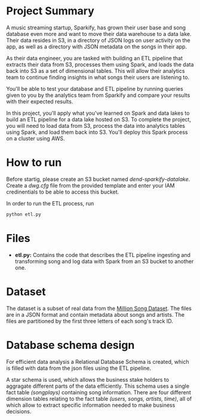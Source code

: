 # Project Summary

A music streaming startup, Sparkify, has grown their user base and song database even more and want to move their data warehouse to a data lake. Their data resides in S3, in a directory of JSON logs on user activity on the app, as well as a directory with JSON metadata on the songs in their app.

As their data engineer, you are tasked with building an ETL pipeline that extracts their data from S3, processes them using Spark, and loads the data back into S3 as a set of dimensional tables. This will allow their analytics team to continue finding insights in what songs their users are listening to.

You'll be able to test your database and ETL pipeline by running queries given to you by the analytics team from Sparkify and compare your results with their expected results.

In this project, you'll apply what you've learned on Spark and data lakes to build an ETL pipeline for a data lake hosted on S3. To complete the project, you will need to load data from S3, process the data into analytics tables using Spark, and load them back into S3. You'll deploy this Spark process on a cluster using AWS.

# How to run

Before startig, please create an S3 bucket named _dend-sparkify-datalake_. Create a _dwg.cfg_ file from the provided template and enter your IAM credinentials to be able to access this bucket.

In order to run the ETL process, run

```bash
python etl.py
```

# Files

- **etl<span></span>.py:** Contains the code that describes the ETL pipeline ingesting and transforming song and log data with Spark from an S3 bucket to another one.

# Dataset

The dataset is a subset of real data from the [Million Song Dataset](http://millionsongdataset.com/). The files are in a JSON format and contain metadata about songs and artists. The files are partitioned by the first three letters of each song's track ID.

# Database schema design

For efficient data analysis a Relational Database Schema is created, which is filled with data from the json files using the ETL pipeline.

A star schema is used, which allows the business stake holders to aggragate different parts of the data efficiently. This schema uses a single fact table _(songplays)_ containing song information. There are four different dimension tables relating to the fact table _(users, songs, artists, time)_, all of which allow to extract specific information needed to make business decisions.
